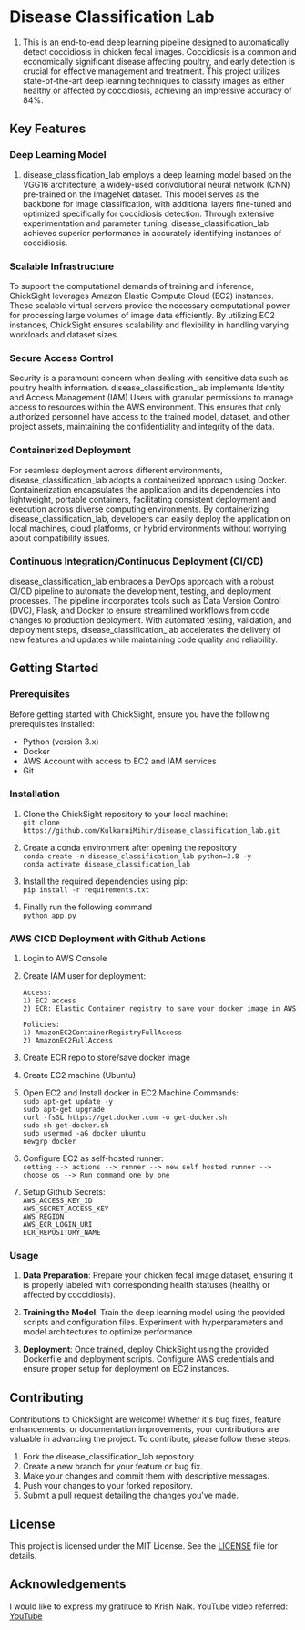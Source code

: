 # Disease Classification Lab

1. This is an end-to-end deep learning pipeline designed to automatically detect coccidiosis in chicken fecal images. Coccidiosis is a common and economically significant disease affecting poultry, and early detection is crucial for effective management and treatment. This project utilizes state-of-the-art deep learning techniques to classify images as either healthy or affected by coccidiosis, achieving an impressive accuracy of 84%.

## Key Features

### Deep Learning Model
1. disease_classification_lab employs a deep learning model based on the VGG16 architecture, a widely-used convolutional neural network (CNN) pre-trained on the ImageNet dataset. This model serves as the backbone for image classification, with additional layers fine-tuned and optimized specifically for coccidiosis detection. Through extensive experimentation and parameter tuning, disease_classification_lab achieves superior performance in accurately identifying instances of coccidiosis.

### Scalable Infrastructure
To support the computational demands of training and inference, ChickSight leverages Amazon Elastic Compute Cloud (EC2) instances. These scalable virtual servers provide the necessary computational power for processing large volumes of image data efficiently. By utilizing EC2 instances, ChickSight ensures scalability and flexibility in handling varying workloads and dataset sizes.

### Secure Access Control
Security is a paramount concern when dealing with sensitive data such as poultry health information. disease_classification_lab implements Identity and Access Management (IAM) Users with granular permissions to manage access to resources within the AWS environment. This ensures that only authorized personnel have access to the trained model, dataset, and other project assets, maintaining the confidentiality and integrity of the data.

### Containerized Deployment
For seamless deployment across different environments, disease_classification_lab adopts a containerized approach using Docker. Containerization encapsulates the application and its dependencies into lightweight, portable containers, facilitating consistent deployment and execution across diverse computing environments. By containerizing disease_classification_lab, developers can easily deploy the application on local machines, cloud platforms, or hybrid environments without worrying about compatibility issues.

### Continuous Integration/Continuous Deployment (CI/CD)
disease_classification_lab embraces a DevOps approach with a robust CI/CD pipeline to automate the development, testing, and deployment processes. The pipeline incorporates tools such as Data Version Control (DVC), Flask, and Docker to ensure streamlined workflows from code changes to production deployment. With automated testing, validation, and deployment steps, disease_classification_lab accelerates the delivery of new features and updates while maintaining code quality and reliability.

## Getting Started

### Prerequisites
Before getting started with ChickSight, ensure you have the following prerequisites installed:

- Python (version 3.x)
- Docker
- AWS Account with access to EC2 and IAM services
- Git

### Installation
1. Clone the ChickSight repository to your local machine: </br>
` git clone https://github.com/KulkarniMihir/disease_classification_lab.git `

2. Create a conda environment after opening the repository </br>
` conda create -n disease_classification_lab python=3.8 -y ` </br>
` conda activate disease_classification_lab `

4. Install the required dependencies using pip: </br>
` pip install -r requirements.txt `

5. Finally run the following command </br>
` python app.py `

### AWS CICD Deployment with Github Actions

1. Login to AWS Console
2. Create IAM user for deployment:

   ` Access: ` </br> `1) EC2 access` </br> `2) ECR: Elastic Container registry to save your docker image in AWS`

   ` Policies: ` </br> `1) AmazonEC2ContainerRegistryFullAccess ` </br> `2) AmazonEC2FullAccess`
   
3. Create ECR repo to store/save docker image
4. Create EC2 machine (Ubuntu)
5. Open EC2 and Install docker in EC2 Machine
   Commands: </br>
   `sudo apt-get update -y` </br>
   `sudo apt-get upgrade` </br>
   `curl -fsSL https://get.docker.com -o get-docker.sh` </br>
   `sudo sh get-docker.sh` </br>
   `sudo usermod -aG docker ubuntu` </br>
   `newgrp docker` </br>
6. Configure EC2 as self-hosted runner: </br>
   `setting --> actions --> runner --> new self hosted runner --> choose os --> Run command one by one`
7. Setup Github Secrets: </br>
   `AWS_ACCESS_KEY_ID` </br>
   `AWS_SECRET_ACCESS_KEY` </br>
   `AWS_REGION` </br>
   `AWS_ECR_LOGIN_URI` </br>
   `ECR_REPOSITORY_NAME` </br>
   

### Usage
1. **Data Preparation**: Prepare your chicken fecal image dataset, ensuring it is properly labeled with corresponding health statuses (healthy or affected by coccidiosis).

2. **Training the Model**: Train the deep learning model using the provided scripts and configuration files. Experiment with hyperparameters and model architectures to optimize performance.

3. **Deployment**: Once trained, deploy ChickSight using the provided Dockerfile and deployment scripts. Configure AWS credentials and ensure proper setup for deployment on EC2 instances.

## Contributing
Contributions to ChickSight are welcome! Whether it's bug fixes, feature enhancements, or documentation improvements, your contributions are valuable in advancing the project. To contribute, please follow these steps:

1. Fork the disease_classification_lab repository.
2. Create a new branch for your feature or bug fix.
3. Make your changes and commit them with descriptive messages.
4. Push your changes to your forked repository.
5. Submit a pull request detailing the changes you've made.

## License
This project is licensed under the MIT License. See the [LICENSE](LICENSE) file for details.

## Acknowledgements
I would like to express my gratitude to Krish Naik. YouTube video referred: [YouTube](https://youtu.be/p1bfK8ZJgkE?si=mNKMlHyyqRe7nmdx)
